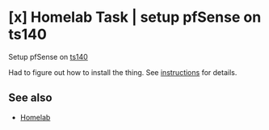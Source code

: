 # [x] Homelab Task | setup pfSense on ts140

Setup pfSense on [ts140](../563)

Had to figure out how to install the thing. See [instructions](../611) for details.

## See also

- [Homelab](../578)